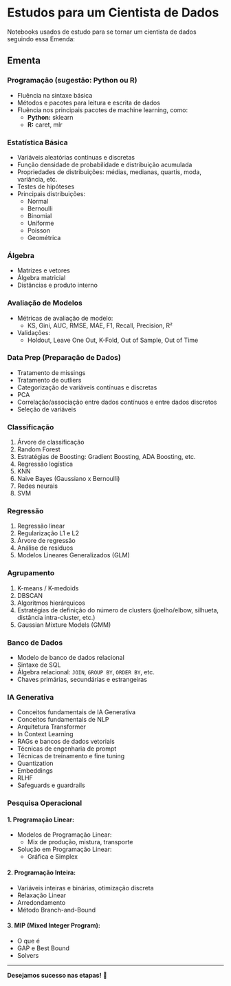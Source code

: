 # Estudos para um Cientista de Dados

Notebooks usados de estudo para se tornar um cientista de dados seguindo essa Emenda:

## Ementa  

### **Programação** (sugestão: Python ou R)
- Fluência na sintaxe básica  
- Métodos e pacotes para leitura e escrita de dados  
- Fluência nos principais pacotes de machine learning, como:  
  - **Python:** sklearn  
  - **R:** caret, mlr  

### **Estatística Básica**  
- Variáveis aleatórias contínuas e discretas  
- Função densidade de probabilidade e distribuição acumulada  
- Propriedades de distribuições: médias, medianas, quartis, moda, variância, etc.  
- Testes de hipóteses  
- Principais distribuições:  
  - Normal  
  - Bernoulli  
  - Binomial  
  - Uniforme  
  - Poisson  
  - Geométrica  

### **Álgebra**  
- Matrizes e vetores  
- Álgebra matricial  
- Distâncias e produto interno  

### **Avaliação de Modelos**  
- Métricas de avaliação de modelo:  
  - KS, Gini, AUC, RMSE, MAE, F1, Recall, Precision, R²  
- Validações:  
  - Holdout, Leave One Out, K-Fold, Out of Sample, Out of Time  

### **Data Prep (Preparação de Dados)**  
- Tratamento de missings  
- Tratamento de outliers  
- Categorização de variáveis contínuas e discretas  
- PCA  
- Correlação/associação entre dados contínuos e entre dados discretos  
- Seleção de variáveis  

### **Classificação**  
1. Árvore de classificação  
2. Random Forest  
3. Estratégias de Boosting: Gradient Boosting, ADA Boosting, etc.  
4. Regressão logística  
5. KNN  
6. Naive Bayes (Gaussiano x Bernoulli)  
7. Redes neurais  
8. SVM  

### **Regressão**  
1. Regressão linear  
2. Regularização L1 e L2  
3. Árvore de regressão  
4. Análise de resíduos  
5. Modelos Lineares Generalizados (GLM)  

### **Agrupamento**  
1. K-means / K-medoids  
2. DBSCAN  
3. Algoritmos hierárquicos  
4. Estratégias de definição do número de clusters (joelho/elbow, silhueta, distância intra-cluster, etc.)  
5. Gaussian Mixture Models (GMM)  

### **Banco de Dados**  
- Modelo de banco de dados relacional  
- Sintaxe de SQL  
- Álgebra relacional: `JOIN`, `GROUP BY`, `ORDER BY`, etc.  
- Chaves primárias, secundárias e estrangeiras  

### **IA Generativa**  
- Conceitos fundamentais de IA Generativa  
- Conceitos fundamentais de NLP  
- Arquitetura Transformer  
- In Context Learning  
- RAGs e bancos de dados vetoriais  
- Técnicas de engenharia de prompt  
- Técnicas de treinamento e fine tuning  
- Quantization  
- Embeddings  
- RLHF  
- Safeguards e guardrails  

### **Pesquisa Operacional**  
#### **1. Programação Linear:**  
- Modelos de Programação Linear:  
  - Mix de produção, mistura, transporte  
- Solução em Programação Linear:  
  - Gráfica e Simplex  

#### **2. Programação Inteira:**  
- Variáveis inteiras e binárias, otimização discreta  
- Relaxação Linear  
- Arredondamento  
- Método Branch-and-Bound  

#### **3. MIP (Mixed Integer Program):**  
- O que é  
- GAP e Best Bound  
- Solvers  

---

**Desejamos sucesso nas etapas!** 🚀
